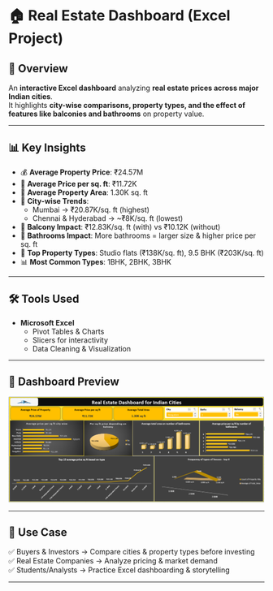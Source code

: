 # 🏠 Real Estate Dashboard (Excel Project)

## 📌 Overview
An **interactive Excel dashboard** analyzing **real estate prices across major Indian cities**.  
It highlights **city-wise comparisons, property types, and the effect of features like balconies and bathrooms** on property value.  

---

## 📊 Key Insights
- 💰 **Average Property Price**: ₹24.57M  
- 📏 **Average Price per sq. ft**: ₹11.72K  
- 📐 **Average Property Area**: 1.30K sq. ft  
- 🌆 **City-wise Trends**:  
  - Mumbai → ₹20.87K/sq. ft (highest)  
  - Chennai & Hyderabad → ~₹8K/sq. ft (lowest)  
- 🚪 **Balcony Impact**: ₹12.83K/sq. ft (with) vs ₹10.12K (without)  
- 🚿 **Bathrooms Impact**: More bathrooms = larger size & higher price per sq. ft  
- 🏢 **Top Property Types**: Studio flats (₹138K/sq. ft), 9.5 BHK (₹203K/sq. ft)  
- 📊 **Most Common Types**: 1BHK, 2BHK, 3BHK  

---

## 🛠️ Tools Used
- **Microsoft Excel**  
  - Pivot Tables & Charts  
  - Slicers for interactivity  
  - Data Cleaning & Visualization  

---

## 📸 Dashboard Preview
![Dashboard Preview](real_estate_dashboard.png)

---

## 🚀 Use Case
✅ Buyers & Investors → Compare cities & property types before investing  
✅ Real Estate Companies → Analyze pricing & market demand  
✅ Students/Analysts → Practice Excel dashboarding & storytelling  

---
